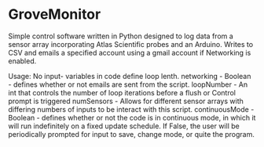 # GroveMonitor
Simple control software written in Python designed to log data from a sensor array incorporating Atlas Scientific probes and an Arduino. Writes to CSV and emails a specified account using a gmail account if Networking is enabled. 

Usage: No input- variables in code define loop lenth. 
networking - Boolean - defines whether or not emails are sent from the script.
loopNumber - An int that controls the number of loop iterations before a flush or Control prompt is triggered
numSensors - Allows for different sensor arrays with differing numbers of inputs to be interact with this script.
continuousMode - Boolean - defines whether or not the code is in continuous mode, in which it will run indefinitely on a fixed update   schedule. If False, the user will be periodically prompted for input to save, change mode, or quite the program.

